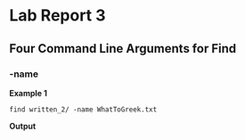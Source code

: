 # Lab Report 3

## Four Command Line Arguments for Find

### -name

**Example 1**

```
find written_2/ -name WhatToGreek.txt
```

**Output**



